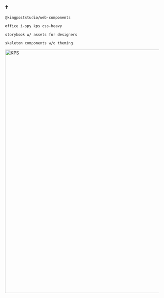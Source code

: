 ## `✝`

`@kingpoststudio/web-components`

`office i-spy kps css-heavy`

`storybook w/ assets for designers`

`skeleton components w/o theming`

<a href="https://tlhfckoctbcr.com/" target="_blank">
  <img src="https://kingpoststudio.com/images/angel.png" alt="KPS" width="800" />
</a>
